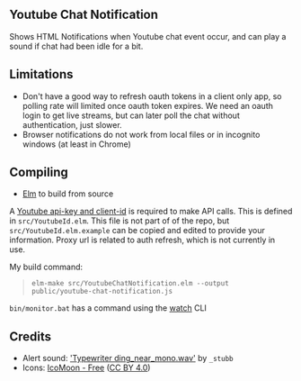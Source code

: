 ## Youtube Chat Notification

Shows HTML Notifications when Youtube chat event occur, and can play a sound if chat had been idle for a bit.

## Limitations

- Don't have a good way to refresh oauth tokens in a client only app, so polling rate will limited once oauth token expires. We need an oauth login to get live streams, but can later poll the chat without authentication, just slower.
- Browser notifications do not work from local files or in incognito windows (at least in Chrome)

## Compiling

- [Elm](http://elm-lang.org/) to build from source

A [Youtube api-key and client-id](https://developers.google.com/youtube/v3/live/registering_an_application) is required to make API calls. This is defined in `src/YoutubeId.elm`. This file is not part of of the repo, but `src/YoutubeId.elm.example` can be copied and edited to provide your information. Proxy url is related to auth refresh, which is not currently in use.

My build command:

> `elm-make src/YoutubeChatNotification.elm --output public/youtube-chat-notification.js`

`bin/monitor.bat` has a command using the [watch](https://www.npmjs.com/package/watch) CLI


## Credits

- Alert sound: ['Typewriter ding_near_mono.wav'](https://freesound.org/people/_stubb/sounds/406243/) by `_stubb`
- Icons: [IcoMoon - Free](https://icomoon.io/#icons-icomoon) ([CC BY 4.0](http://creativecommons.org/licenses/by/4.0/))
